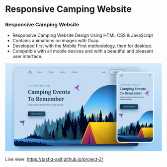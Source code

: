 # Responsive Camping Website

### Responsive Camping Website

- Responsive Camping Website Design Using HTML CSS & JavaScript
- Contains animations on images with Gsap.
- Developed first with the Mobile First methodology, then for desktop.
- Compatible with all mobile devices and with a beautiful and pleasant user interface.


![preview img](/preview.png)

Live view: https://tasfiq-asif.github.io/project-2/
